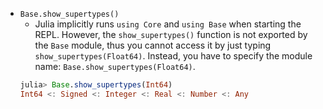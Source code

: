 - `Base.show_supertypes()`
  - Julia implicitly runs `using Core` and `using Base` when starting the REPL. However, the `show_supertypes()` function is not exported by the `Base` module, thus you cannot access it by just typing `show_supertypes(Float64)`. Instead, you have to specify the module name: `Base.show_supertypes(Float64)`.
  ```julia
  julia> Base.show_supertypes(Int64)
  Int64 <: Signed <: Integer <: Real <: Number <: Any
  ```



